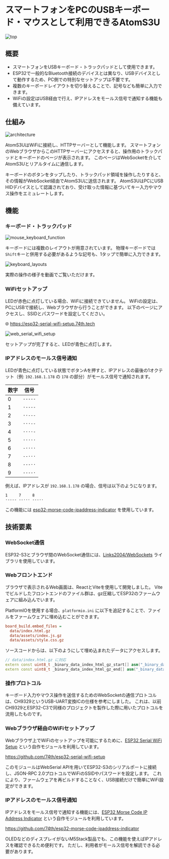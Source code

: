 # スマートフォンをPCのUSBキーボード・マウスとして利用できるAtomS3U

![top](docs/top.png)

## 概要

- スマートフォンをUSBキーボード・トラックパッドとして使用できます。
- ESP32で一般的なBluetooth接続のデバイスとは異なり、USBデバイスとして動作するため、PC側での特別なセットアップは不要です。
- 複数のキーボードレイアウトを切り替えることで、記号なども簡単に入力できます。
- WiFiの設定はUSB経由で行え、IPアドレスをモールス信号で通知する機能も備えています。

## 仕組み

![architecture](docs/architecture.drawio.svg)

AtomS3UはWiFiに接続し、HTTPサーバーとして機能します。
スマートフォンのWebブラウザからこのHTTPサーバーにアクセスすると、操作用のトラックパッドとキーボードのページが表示されます。
このページはWebSocketを介してAtomS3Uとリアルタイムに通信します。

キーボードのボタンをタップしたり、トラックパッド領域を操作したりすると、その情報がWebSocket経由でAtomS3Uに送信されます。
AtomS3UはPCにUSB HIDデバイスとして認識されており、受け取った情報に基づいてキー入力やマウス操作をエミュレートします。

## 機能

### キーボード・トラックパッド

![mouse_keyboard_function](docs/mouse_keyboard_function.drawio.svg)

キーボードには複数のレイアウトが用意されています。
物理キーボードでは`Shift`キーと併用する必要があるような記号も、1タップで簡単に入力できます。

![keyboard_layouts](docs/keyboard_layouts.drawio.svg)

実際の操作の様子を動画でご覧いただけます。

### WiFiセットアップ

LEDが赤色に点灯している場合、WiFiに接続できていません。
WiFiの設定は、PCにUSBで接続し、Webブラウザから行うことができます。
以下のページにアクセスし、SSIDとパスワードを設定してください。

🌐 https://esp32-serial-wifi-setup.74th.tech

![web_serial_wifi_setup](docs/web_serial_wifi_setup.png)

セットアップが完了すると、LEDが青色に点灯します。

### IPアドレスのモールス信号通知

LEDが青色に点灯している状態でボタンAを押すと、IPアドレスの最後の1オクテット（例: `192.168.1.178` の `178` の部分）がモールス信号で通知されます。

| 数字 | 信号  |
| ---- | ----- |
| 0    | `-----` |
| 1    | `·----` |
| 2    | `··---` |
| 3    | `···--` |
| 4    | `····-` |
| 5    | `·····` |
| 6    | `-····` |
| 7    | `--···` |
| 8    | `---··` |
| 9    | `----·` |

例えば、IPアドレスが `192.168.1.178` の場合、信号は以下のようになります。

```
1     7     8
·---- --··· ---··
```

この機能には [esp32-morse-code-ipaddress-indicator](https://github.com/74th/esp32-morse-code-ipaddress-indicator) を使用しています。

## 技術要素

### WebSocket通信

ESP32-S3とブラウザ間のWebSocket通信には、[Links2004/WebSockets](https://github.com/Links2004/arduinoWebSockets) ライブラリを使用しています。

### Webフロントエンド

ブラウザで表示されるWeb画面は、ReactとViteを使用して開発しました。
Viteでビルドしたフロントエンドのファイル群は、gz圧縮してESP32のファームウェアに組み込んでいます。

PlatformIOを使用する場合、`platformio.ini` に以下を追記することで、ファイルをファームウェアに埋め込むことができます。

```ini
board_build.embed_files =
  data/index.html.gz
  data/assets/index.js.gz
  data/assets/style.css.gz
```

ソースコードからは、以下のようにして埋め込まれたデータにアクセスします。

```cpp
// data/index.html.gz に対応
extern const uint8_t _binary_data_index_html_gz_start[] asm("_binary_data_index_html_gz_start");
extern const uint8_t _binary_data_index_html_gz_end[] asm("_binary_data_index_html_gz_end");
```

### 操作プロトコル

キーボード入力やマウス操作を送信するためのWebSocketの通信プロトコルは、CH9329というUSB-UART変換ICの仕様を参考にしました。
これは、以前CH9329とESP32-C3で同様のプロジェクトを製作した際に用いたプロトコルを流用したものです。

### Webブラウザ経由のWiFiセットアップ

Webブラウザ上でWiFiのセットアップを可能にするために、[ESP32 Serial WiFi Setup](https://github.com/74th/esp32-serial-wifi-setup) という自作モジュールを利用しています。

https://github.com/74th/esp32-serial-wifi-setup

このモジュールはWebSerial APIを用いてESP32-S3のシリアルポートに接続し、JSON-RPC 2.0プロトコルでWiFiのSSIDやパスワードを設定します。
これにより、ファームウェアを再ビルドすることなく、USB接続だけで簡単にWiFi設定ができます。

### IPアドレスのモールス信号通知

IPアドレスをモールス信号で通知する機能には、[ESP32 Morse Code IP Address Indicator](https://github.com/74th/esp32-morse-code-ipaddress-indicator) という自作モジュールを利用しています。

https://github.com/74th/esp32-morse-code-ipaddress-indicator

OLEDなどのディスプレイがないM5Stack製品でも、この機能を使えばIPアドレスを確認できるため便利です。
ただし、利用者がモールス信号を解読できる必要があります。

